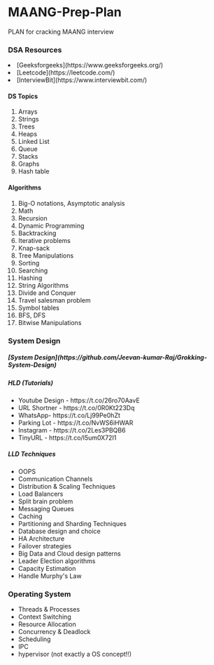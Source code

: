 # MAANG-Prep-Plan
PLAN for cracking MAANG interview 


<h3>DSA Resources</h3>

<li>[Geeksforgeeks](https://www.geeksforgeeks.org/)</li>
<li>[Leetcode](https://leetcode.com/)</li>
<li>[InterviewBit](https://www.interviewbit.com/)</li>



<h4>DS Topics</h4>
<ol>
<li>Arrays
<li>Strings
<li>Trees
<li>Heaps
<li>Linked List
<li>Queue
<li>Stacks
<li>Graphs
<li>Hash table
</ol>



<h4>Algorithms</h4>

<ol>
<li>Big-O notations, Asymptotic analysis
<li>Math
<li>Recursion
<li>Dynamic Programming
<li>Backtracking
<li>Iterative problems
<li>Knap-sack
<li>Tree Manipulations
<li>Sorting
<li>Searching
<li>Hashing
<li>String Algorithms
<li>Divide and Conquer
<li>Travel salesman problem
<li>Symbol tables
<li>BFS, DFS
<li>Bitwise Manipulations
</ol>


<h3>System Design</h3>

<h5>[System Design](https://github.com/Jeevan-kumar-Raj/Grokking-System-Design)</h5>
<h5>HLD (Tutorials)</h5>
<ul>
  <li>Youtube Design - https://t.co/26ro70AavE
  <li>URL Shortner - https://t.co/0R0Kt223Dq
  <li>WhatsApp- https://t.co/Lj99Pe0hZt
<li>Parking Lot - https://t.co/NvWS6iHWAR
<li>Instagram - https://t.co/2Les3PBQB6
<li>TinyURL - https://t.co/I5um0X72I1 
</ul>
 
<h5> LLD Techniques</h5>

<ul>
  <li>OOPS
  <li>Communication Channels
  <li>Distribution & Scaling Techniques
  <li>Load Balancers
  <li>Split brain problem
  <li>Messaging Queues
  <li>Caching
  <li>Partitioning and Sharding Techniques
  <li>Database design and choice
  <li>HA Architecture
  <li>Failover strategies
  <li>Big Data and Cloud design patterns
  <li>Leader Election algorithms
  <li>Capacity Estimation
  <li>Handle Murphy's Law
</ul>


<h3>Operating System</h3>
<ul>
<li>Threads & Processes
<li>Context Switching
<li>Resource Allocation
<li>Concurrency & Deadlock
<li>Scheduling
<li>IPC
<li>hypervisor (not exactly a OS concept!!)
</ul>

